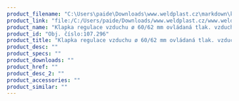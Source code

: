 ```yaml
---
product_filename: "C:\Users\paide\Downloads\www.weldplast.cz\markdown\klapka-regulace-vzduchu-o-6062-mm-ovladana-tlak-vzduchem.md"
product_link: "file:/C:/Users/paide/Downloads/www.weldplast.cz/www.weldplast.cz/klapka-regulace-vzduchu-o-6062-mm-ovladana-tlak-vzduchem"
product_name: "Klapka regulace vzduchu ø 60/62 mm ovládaná tlak. vzduchem"
product_id: "Obj. číslo:107.296"
product_title: "Klapka regulace vzduchu ø 60/62 mm ovládaná tlak. vzduchem | Weldplast"
product_desc: ""
product_specs: ""
product_downloads: ""
product_href: ""
product_desc_2: ""
product_accessories: ""
product_similar: ""
---
```


